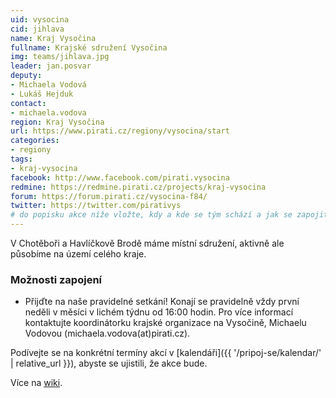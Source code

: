 ```yaml
---
uid: vysocina
cid: jihlava
name: Kraj Vysočina
fullname: Krajské sdružení Vysočina
img: teams/jihlava.jpg
leader: jan.posvar
deputy:
- Michaela Vodová
- Lukáš Hejduk
contact:
- michaela.vodova
region: Kraj Vysočina
url: https://www.pirati.cz/regiony/vysocina/start
categories:
- regiony
tags:
- kraj-vysocina
facebook: http://www.facebook.com/pirati.vysocina
redmine: https://redmine.pirati.cz/projects/kraj-vysocina
forum: https://forum.pirati.cz/vysocina-f84/
twitter: https://twitter.com/pirativys
# do popisku akce níže vložte, kdy a kde se tým schází a jak se zapojit
---
```


V Chotěboři a Havlíčkově Brodě máme místní sdružení, aktivně ale působíme na území celého kraje.

### Možnosti zapojení

* Přijďte na naše pravidelné setkání! Konají se pravidelně vždy první neděli v měsíci v lichém týdnu od 16:00 hodin. Pro více informací kontaktujte koordinátorku krajské organizace na Vysočině, Michaelu Vodovou (michaela.vodova(аt)pirati.cz).

Podívejte se na konkrétní termíny akcí v [kalendáři]({{ '/pripoj-se/kalendar/' | relative_url }}),
abyste se ujistili, že akce bude.

Více na [wiki](https://wiki.pirati.cz/regiony/vysocina/start).
